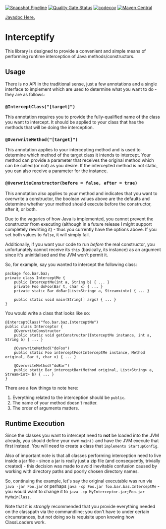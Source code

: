 [![Snapshot Pipeline](https://github.com/Olipro/Interceptify/actions/workflows/snapshot.yml/badge.svg?branch=master)](https://github.com/Olipro/Interceptify/actions/workflows/snapshot.yml)
[![Quality Gate Status](https://sonarcloud.io/api/project_badges/measure?project=Olipro_Interceptify&metric=alert_status)](https://sonarcloud.io/summary/new_code?id=Olipro_Interceptify)
[![codecov](https://codecov.io/gh/Olipro/Interceptify/branch/master/graph/badge.svg?token=9FBTJVGC2T)](https://codecov.io/gh/Olipro/Interceptify)
[![Maven Central](https://maven-badges.herokuapp.com/maven-central/net.uptheinter/interceptify/badge.svg)](https://maven-badges.herokuapp.com/maven-central/net.uptheinter/interceptify)

[Javadoc Here.](https://olipro.github.io/Interceptify)

# Interceptify

This library is designed to provide a convenient and simple means of performing runtime interception of Java 
methods/constructors.

## Usage

There is no API in the traditional sense, just a few annotations and a single interface to implement which are used to
determine what you want to do - they are as follows:

### `@InterceptClass("[target]")`
This annotation requires you to provide the fully-qualified name of the class you want to intercept. It should be
applied to your class that has the methods that will be doing the interception.

### `@OverwriteMethod("[target]")`
This annotation applies to your intercepting method and is used to determine which method of the target class it intends
to intercept. Your method can provide a parameter that receives the original method which can be called (or not) as you
desire. If the intercepted method is not static, you can also receive a parameter for the instance.

### `@OverwriteConstructor(before = false, after = true)`

This annotation also applies to your method and indicates that you want to overwrite a constructor, the boolean values
above are the defaults and determine whether your method should execute before the constructor, after it, or both.

Due to the vagaries of how Java is implemented, you cannot prevent the constructor from executing (although in a future
release I might support completely rewriting it) - thus you currently have the options above. If you set both values to
`false`, it will simply fail.

Additionally, if you want your code to run _before_ the real constructor, you unfortunately cannot receive its `this` 
(basically, its instance) as an argument since it's uninitialised and the JVM won't permit it.

So, for example, say you wanted to intercept the following class:

```
package foo.bar.baz;
private class InterceptMe {
    public InterceptMe(int a, String b) { ... }
    private Foo doFoo(Bar t, char x) { ... }
    private static Bar doBar(List<String> a, Stream<int>) { ... }
    
    public static void main(String[] args) { ... }
}
```

You would write a class that looks like so:

```
@InterceptClass("foo.bar.baz.InterceptMe")
public class Interceptor {
    @OverwriteConstructor
    public static void getConstructor(InterceptMe instance, int a, String b) { ... }
    
    @OverwriteMethod("doFoo")
    public static Foo interceptFoo(InterceptMe instance, Method original, Bar t, char x) { ... }
    
    @OverwriteMethod("doBar")
    public static Bar interceptBar(Method original, List<String> a, Stream<int> b) { ... }
}
```

There are a few things to note here:

1. Everything related to the interception should be `public`.
2. The name of your method doesn't matter.
3. The order of arguments matters.

## Runtime Execution

Since the classes you want to intercept need to **not** be loaded into the JVM already, you should define your own
`main()` and have the JVM execute that first instead. You will need to create a class that `implements StartupConfig`.

Also of important note is that all classes performing interception need to live inside a jar file - since a jar is
really just a zip file (and consequently, trivially created) - this decision was made to avoid inevitable confusion
caused by working with directory paths and poorly chosen directory names.

So, continuing the example, let's say the original executable was run via `java -jar Foo.jar` or perhaps
`java -cp Foo.jar foo.bar.baz.InterceptMe` - you would want to change it to
`java -cp MyInterceptor.jar;Foo.jar MyMainClass`.

Note that it is *strongly* recommended that you provide everything needed on the classpath via the commandline; you
don't have to under certain circumstances, but not doing so is requisite upon knowing how ClassLoaders work.

